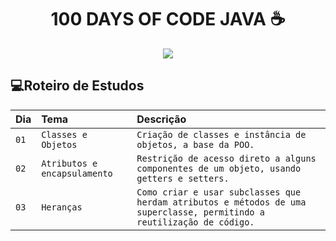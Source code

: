 <h1 align="center">100 DAYS OF CODE JAVA ☕ </h1>

<p align="center"><img src="http://img.shields.io/static/v1?label=STATUS&message=EM%20DESENVOLVIMENTO&color=GREEN&style=for-the-badge"/></p>


## 💻Roteiro de Estudos
| Dia  | Tema       | Descrição |
| :---------------- | :--------- | :--------- |
| `01` | `Classes e Objetos` | `Criação de classes e instância de objetos, a base da POO.` |
| `02` | `Atributos e encapsulamento` | `Restrição de acesso direto a alguns componentes de um objeto, usando getters e setters.` |
| `03` | `Heranças` | `Como criar e usar subclasses que herdam atributos e métodos de uma superclasse, permitindo a reutilização de código.` |
